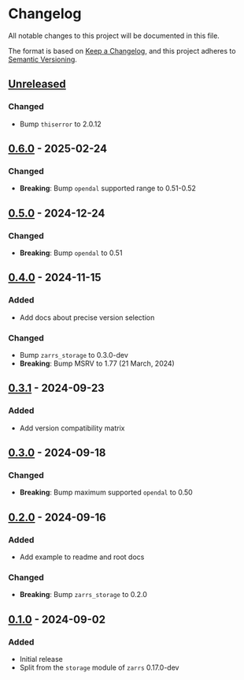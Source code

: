 # Changelog

All notable changes to this project will be documented in this file.

The format is based on [Keep a Changelog](https://keepachangelog.com/en/1.0.0/),
and this project adheres to [Semantic Versioning](https://semver.org/spec/v2.0.0.html).

## [Unreleased]

### Changed
- Bump `thiserror` to 2.0.12

## [0.6.0] - 2025-02-24

### Changed
 - **Breaking**: Bump `opendal` supported range to 0.51-0.52

## [0.5.0] - 2024-12-24

### Changed
 - **Breaking**: Bump `opendal` to 0.51

## [0.4.0] - 2024-11-15

### Added
 - Add docs about precise version selection

### Changed
 - Bump `zarrs_storage` to 0.3.0-dev
 - **Breaking**: Bump MSRV to 1.77 (21 March, 2024)

## [0.3.1] - 2024-09-23

### Added
 - Add version compatibility matrix

## [0.3.0] - 2024-09-18

### Changed
 - **Breaking**: Bump maximum supported `opendal` to 0.50

## [0.2.0] - 2024-09-16

### Added
 - Add example to readme and root docs

### Changed
 - **Breaking**: Bump `zarrs_storage` to 0.2.0

## [0.1.0] - 2024-09-02

### Added
 - Initial release
 - Split from the `storage` module of `zarrs` 0.17.0-dev

[unreleased]: https://github.com/LDeakin/zarrs/compare/zarrs_opendal-v0.6.0...HEAD
[0.6.0]: https://github.com/LDeakin/zarrs/releases/tag/zarrs_opendal-v0.6.0
[0.5.0]: https://github.com/LDeakin/zarrs/releases/tag/zarrs_opendal-v0.5.0
[0.4.0]: https://github.com/LDeakin/zarrs/releases/tag/zarrs_opendal-v0.4.0
[0.3.1]: https://github.com/LDeakin/zarrs/releases/tag/zarrs_opendal-v0.3.1
[0.3.0]: https://github.com/LDeakin/zarrs/releases/tag/zarrs_opendal-v0.3.0
[0.2.0]: https://github.com/LDeakin/zarrs/releases/tag/zarrs_opendal-v0.2.0
[0.1.0]: https://github.com/LDeakin/zarrs/releases/tag/zarrs_opendal-v0.1.0
